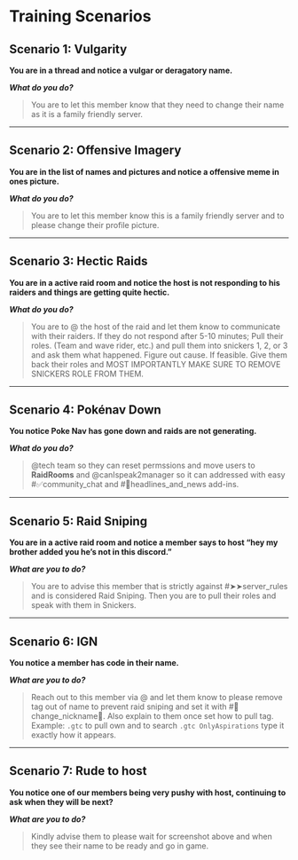 # Training Scenarios

## Scenario 1: Vulgarity

**You are in a thread and notice a vulgar or deragatory name.**

***What do you do?***

> You are to let this member know that they need to change their name as it is a family friendly server.

---

## Scenario 2: Offensive Imagery
**You are in the list of names and pictures and notice a offensive meme in ones picture.**

***What do you do?***

> You are to let this member know this is a family friendly server and to please change their profile picture.

---

## Scenario 3: Hectic Raids

**You are in a active raid room and notice the host is not responding to his raiders and things are getting quite hectic.**

***What do you do?***

> You are to @ the host of the raid and let them know to communicate with their raiders. If they do not respond after 5-10 minutes; Pull their roles. (Team and wave rider, etc.) and pull them into snickers 1, 2, or 3 and ask them what happened. Figure out cause. If feasible. Give them back their roles and MOST IMPORTANTLY MAKE SURE TO REMOVE SNICKERS ROLE FROM THEM.

--- 

## Scenario 4: Pokénav Down
**You notice Poke Nav has gone down and raids are not generating.**

***What do you do?***

> <span class="text-orange">@tech team</span> so they can reset permssions and move users to **RaidRooms** and <span class="text-green">@canIspeak2manager</span> so it can addressed with easy <span class="text-blue">#✅community_chat</span> and <span class="text-blue">#🔘headlines_and_news</span> add-ins.

--- 
## Scenario 5: Raid Sniping
**You are in a active raid room and notice a member says to host “hey my brother added you he’s not in this discord.”**
 
***What are you to do?***

> You are to advise this member that is strictly against <span class="text-blue">#➤➤server_rules</span> and is considered Raid Sniping. Then you are to pull their roles and speak with them in Snickers.

---

## Scenario 6: IGN

**You notice a member has code in their name.**

***What are you to do?***

> Reach out to this member via @ and let them know to please remove tag out of name to prevent raid sniping and set it with <span class="text-blue">#🚫change_nickname🚫</span>. Also explain to them once set how to pull tag. Example: `.gtc` to pull own and to search `.gtc OnlyAspirations` type it exactly how it appears.

---

## Scenario 7: Rude to host

**You notice one of our members being very pushy with host, continuing to ask when they will be next?**

***What are you to do?***

> Kindly advise them to please wait for screenshot above and when they see their name to be ready and go in game.